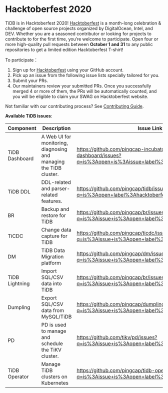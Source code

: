 # Hacktoberfest 2020

TiDB is in Hacktoberfest 2020! [Hacktoberfest](https://hacktoberfest.digitalocean.com/) is a month-long celebration & challenge of open source projects organized by DigitalOcean, Intel, and DEV. Whether you are a seasoned contributor or looking for projects to contribute to for the first time, you’re welcome to participate. Open four or more high-quality pull requests between **October 1 and 31** to any public repositories to get a limited edition Hacktoberfest T-shirt!

To participate：

1. Sign up for [Hacktoberfest](https://hacktoberfest.digitalocean.com/login) using your GitHub account.
2. Pick up an issue from the following issue lists specially tailored for you.
3. Submit your PRs.
4. Our maintainers review your submitted PRs. Once you successfully merged 4 or more of them, the PRs will be automatically counted, and you will be eligible to claim your SWAG on Hacktoberfest website.

Not familiar with our contributing process? See [Contributing Guide](../contributors/README.md).

**Available TiDB issues**:

|  Component | Description  | Issue Link   |
|---|---|---|
|  TiDB Dashboard | A Web UI for monitoring, diagnosing and managing the TiDB cluster.   | <https://github.com/pingcap-incubator/tidb-dashboard/issues?q=is%3Aopen+is%3Aissue+label%3AHacktoberfest>   |
|  TiDB DDL | DDL-related and parser-related features.  | <https://github.com/pingcap/tidb/issues?q=is%3Aopen+label%3Ahacktoberfest+label%3Asig%2FDDL>   |
| BR | Backup and restore for TiDB | <https://github.com/pingcap/br/issues?q=is%3Aissue+is%3Aopen+label%3AHacktoberfest> |
| TiCDC | Change data capture for TiDB | <https://github.com/pingcap/ticdc/issues?q=is%3Aissue+is%3Aopen+label%3AHacktoberfest> |
| DM | TiDB Data Migration platform | <https://github.com/pingcap/dm/issues?q=is%3Aissue+is%3Aopen+label%3AHacktoberfest> |
| TiDB Lightning | Import SQL/CSV data into TiDB | <https://github.com/pingcap/br/issues?q=is%3Aissue+is%3Aopen+label%3AHacktoberfest> |
| Dumpling | Export SQL/CSV data from MySQL/TiDB | <https://github.com/pingcap/dumpling/issues?q=is%3Aissue+is%3Aopen+label%3AHacktoberfest> |
|  PD | PD is used to manage and schedule the TiKV cluster.  | <https://github.com/tikv/pd/issues?q=is%3Aissue+is%3Aopen+label%3AHacktoberfest>   |
| TiDB Operator | Manage TiDB clusters on Kubernetes | <https://github.com/pingcap/tidb-operator/issues?q=is%3Aissue+is%3Aopen+label%3AHacktoberfest> |
 <!---Please add your issues in the table-->
